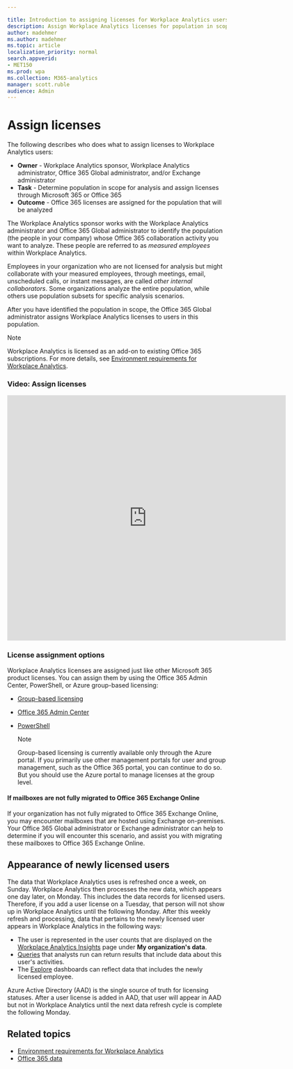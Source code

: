 ```yaml
---

title: Introduction to assigning licenses for Workplace Analytics users
description: Assign Workplace Analytics licenses for population in scope for analysis
author: madehmer
ms.author: madehmer
ms.topic: article
localization_priority: normal 
search.appverid:
- MET150
ms.prod: wpa
ms.collection: M365-analytics
manager: scott.ruble
audience: Admin
---
```


# Assign licenses

The following describes who does what to assign licenses to Workplace Analytics users:

* **Owner** - Workplace Analytics sponsor, Workplace Analytics administrator, Office 365 Global administrator, and/or Exchange administrator
* **Task** - Determine population in scope for analysis and assign licenses through Microsoft 365 or Office 365
* **Outcome** - Office 365 licenses are assigned for the population that will be analyzed

The Workplace Analytics sponsor works with the Workplace Analytics administrator and Office 365 Global administrator to identify the population (the people in your company) whose Office 365 collaboration activity you want to analyze. These people are referred to as _measured employees_ within Workplace Analytics.

Employees in your organization who are not licensed for analysis but might collaborate with your measured employees, through meetings, email, unscheduled calls, or instant messages, are called _other internal collaborators_. Some organizations analyze the entire population, while others use population subsets for specific analysis scenarios.

After you have identified the population in scope, the Office 365 Global administrator assigns Workplace Analytics licenses to users in this population.

> [!Note]
> Workplace Analytics is licensed as an add-on to existing Office 365 subscriptions. For more details, see [Environment requirements for Workplace Analytics](environment-requirements.md).

### Video: Assign licenses

<!-- Intro text out for now:
Watch this video to learn how Workplace Analytics licenses work and how the Office 365 admin can assign Workplace Analytics licenses.
-->

<!-- old link, with thumbnail
[<img src="../Images/WpA/setup/Assign-licenses.png" alt="Assign licenses video">](https://aka.ms/AssignWpALicenses_Video)
-->

<iframe width="640" height="564" src="https://player.vimeo.com/video/282896938" frameborder="0" allowFullScreen mozallowfullscreen webkitAllowFullScreen></iframe>

### License assignment options

Workplace Analytics licenses are assigned just like other Microsoft 365 product licenses. You can assign them by using the Office 365 Admin Center, PowerShell, or Azure group-based licensing:

* [Group-based licensing](../Use/Group-Based-Licensing.md)
* [Office 365 Admin Center​](https://aka.ms/Instructions_AssignLicenseUsingO365AdminCenter)
* [PowerShell](../Use/Assigning-licenses-with-powershell.md)

   > [!Note]
   > Group-based licensing is currently available only through the Azure portal. If you primarily use other management portals for user and group management, such as the Office 365 portal, you can continue to do so. But you should use the Azure portal to manage licenses at the group level.

#### If mailboxes are not fully migrated to Office 365 Exchange Online

If your organization has not fully migrated to Office 365 Exchange Online, you may encounter mailboxes that are hosted using Exchange on-premises. Your Office 365 Global administrator or Exchange administrator can help to determine if you will encounter this scenario, and assist you with migrating these mailboxes to Office 365 Exchange Online.

## Appearance of newly licensed users 

The data that Workplace Analytics uses is refreshed once a week, on Sunday. Workplace Analytics then processes the new data, which appears one day later, on Monday. This includes the data records for licensed users. Therefore, if you add a user license on a Tuesday, that person will not show up in Workplace Analytics until the following Monday. After this weekly refresh and processing, data that pertains to the newly licensed user appears in Workplace Analytics in the following ways:

 * The user is represented in the user counts that are displayed on the [Workplace Analytics Insights](../use/home-page.md) page under **My organization's data**.
 * [Queries](../tutorials/query-basics.md) that analysts run can return results that include data about this user's activities. 
 * The [Explore](../use/explore-intro.md) dashboards can reflect data that includes the newly licensed employee. 

Azure Active Directory (AAD) is the single source of truth for licensing statuses. After a user license is added in AAD, that user will appear in AAD but not in Workplace Analytics until the next data refresh cycle is complete the following Monday. 

## Related topics

* [Environment requirements for Workplace Analytics](environment-requirements.md)
* [Office 365 data](../use/office-365-data.md)
